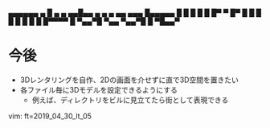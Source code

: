  ▄▄▄▄▄▄          ▄
 █      ▄   ▄  ▄▄█▄▄  ▄   ▄   ▄ ▄▄   ▄▄▄
 █▄▄▄▄▄ █   █    █    █   █   █▀  ▀ █▀  █
 █      █   █    █    █   █   █     █▀▀▀▀
 █      ▀▄▄▀█    ▀▄▄  ▀▄▄▀█   █     ▀█▄▄▀


# 今後
  - 3Dレンタリングを自作、2Dの画面を介せずに直で3D空間を置きたい
  - 各ファイル毎に3Dモデルを設定できるようにする
    - 例えば、ディレクトリをビルに見立てたら街として表現できる


































vim: ft=2019_04_30_lt_05
